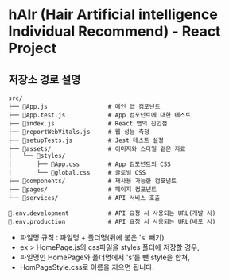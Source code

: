 # hAIr (Hair Artificial intelligence Individual Recommend) - React Project

## 저장소 경로 설명   
```
src/
├── 📄App.js                 # 메인 앱 컴포넌트
├── 📄App.test.js            # App 컴포넌트에 대한 테스트
├── 📄index.js               # React 앱의 진입점
├── 📄reportWebVitals.js     # 웹 성능 측정
├── 📄setupTests.js          # Jest 테스트 설정
├── 📁assets/                # 이미지와 스타일 같은 자료
│   └── 📁styles/
│       ├── 📄App.css        # App 컴포넌트의 CSS
│       └── 📄global.css     # 글로벌 CSS
├── 📁components/            # 재사용 가능한 컴포넌트
├── 📁pages/                 # 페이지 컴포넌트
└── 📁services/              # API 서비스 호출

📄.env.development           # API 요청 시 사용되는 URL(개발 시) 
📄.env.production            # API 요청 시 사용되는 URL(배포 시) 
```

- 파일명 규칙 : 파일명 + 폴더명(뒤에 붙은 's' 빼기)
- ex > HomePage.js의 css파일을 styles 폴더에 저장할 경우, 
- 파일명인 HomePage와 폴더명에서 's'를 뺀 style을 합쳐, 
- HomPageStyle.css로 이름을 지으면 됩니다.
